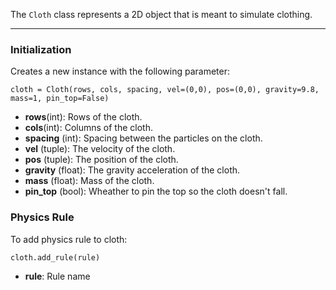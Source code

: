 The `Cloth` class represents a 2D object that is meant to simulate clothing.

---

### Initialization
Creates a new instance with the following parameter:

    cloth = Cloth(rows, cols, spacing, vel=(0,0), pos=(0,0), gravity=9.8, mass=1, pin_top=False)

- **rows**(int): Rows of the cloth.
- **cols**(int): Columns of the cloth.
- **spacing** (int): Spacing between the particles on the cloth. 
- **vel** (tuple): The velocity of the cloth.
- **pos** (tuple): The position of the cloth.
- **gravity** (float): The gravity acceleration of the cloth.
- **mass** (float): Mass of the cloth.
- **pin_top** (bool): Wheather to pin the top so the cloth doesn't fall.


### Physics Rule
To add physics rule to cloth: 

    cloth.add_rule(rule)

- **rule**: Rule name


